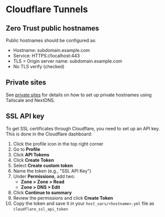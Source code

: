# Cloudflare Tunnels

## Zero Trust public hostnames

Public hostnames should be configured as:

-   Hostname: subdomain.example.com
-   Service: HTTPS://localhost:443
-   TLS > Origin server name: subdomain.example.com
-   No TLS verify (checked)

## Private sites

See [private sites](docs/private.md) for details on how to set up private hostnames using Tailscale and NextDNS.

## SSL API key

To get SSL certificates through Cloudflare, you need to set up an API key. This is done in the Cloudflare dashboard:

1. Click the profile icon in the top right corner
2. Go to **Profile**
3. Click **API Tokens**
4. Click **Create Token**
5. Select **Create custom token**
6. Name the token (e.g., "SSL API Key")
7. Under **Permissions**, add two:
    - **Zone > Zone > Read**
    - **Zone > DNS > Edit**
8. Click **Continue to summary**
9. Review the permissions and click **Create Token**
10. Copy the token and save it in your `host_vars/<hostname>.yml` file as `cloudflare_ssl_api_token`
